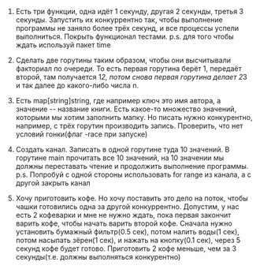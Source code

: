 1. Есть три функции, одна идёт 1 секунду, другая 2 секунды, третья 3 секунды. Запустить их конкуррентно так, чтобы выполнение программы не заняло более трёх секунд, и все процессы успели выполниться.
Покрыть функционал тестами.
p.s. для того чтобы ждать используй пакет time  

2. Сделать две горутины таким образом, чтобы они высчитывали факториал по очереди. 
То есть первая горутина берёт 1, передаёт второй, там получается 1*2, потом снова первая горутина делает 2*3 и так далее до какого-либо числа n.  

3. Есть map[string]string, где например ключ это имя автора, а значение -- название книги. 
Есть какое-то множество значений, которыми мы хотим заполнить мапку. Но писать нужно конкурентно, например, с трёх горутин производить запись.
Проверить, что нет условий гонки(флаг -race при запуске)  

4. Создать канал. Записать в одной горутине туда 10 значений. В горутине main прочитать все 10 значений, на 10 значении мы должны переставать чтение и продолжить выполнение программы.
p.s. Попробуй с одной стороны использовать for range из канала, а с другой закрыть канал  

5. Хочу приготовить кофе. Но хочу поставить это дело на поток, чтобы чашки готовились одна за другой конкуррентно. 
Допустим, у нас есть 2 кофеварки и мне не нужно ждать, пока первая закончит варить кофе, чтобы начать варить второй кофе.
Сначала нужно установить бумажный фильтр(0.5 сек), потом налить воды(1 сек), потом насыпать зёрен(1 сек), и нажать на кнопку(0.1 сек), через 5 секунд кофе будет готово.
Приготовить 2 кофе меньше, чем за 3 секунды(т.е. должны выполняться конкурентно)